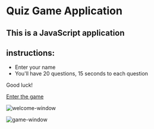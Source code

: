 # Quiz Game Application

##  This is a JavaScript application 
## instructions:
* Enter your name
* You'll have 20 questions, 15 seconds to each question

Good luck!

[Enter the game](https://luminous-cendol-15d6d8.netlify.app/)

![welcome-window](https://github.com/Stavush/QuizApplication/blob/master/public/Screenshot%202022-05-10%20122805.png?raw=true)

![game-window](https://github.com/Stavush/QuizApplication/blob/master/public/Screenshot%202022-05-10%20122824.png?raw=true)
